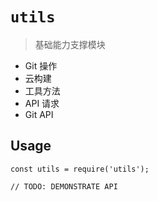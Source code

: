 # `utils`

> 基础能力支撑模块

- Git 操作
- 云构建
- 工具方法
- API 请求
- Git API

## Usage

```
const utils = require('utils');

// TODO: DEMONSTRATE API
```

